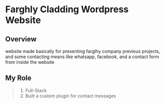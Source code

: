 # Farghly Cladding Wordpress Website

## Overview
website made basically for presenting farglhy company previous projects, and some contacting means like whatsapp, facebook, and a contact form from inside the website

## My Role
> 1. Full-Stack
> 2. Built a custom plugin for contact messages